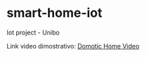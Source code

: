 # smart-home-iot
Iot project - Unibo

Link video dimostrativo: 
[Domotic Home Video](https://liveunibo-my.sharepoint.com/personal/matteo_violani_studio_unibo_it/_layouts/15/stream.aspx?id=%2Fpersonal%2Fmatteo%5Fviolani%5Fstudio%5Funibo%5Fit%2FDocuments%2Fprogetto%20Iot%2FDomotic%20Home%20%2D%20Progetto%20iot%2Emp4&ga=1)
